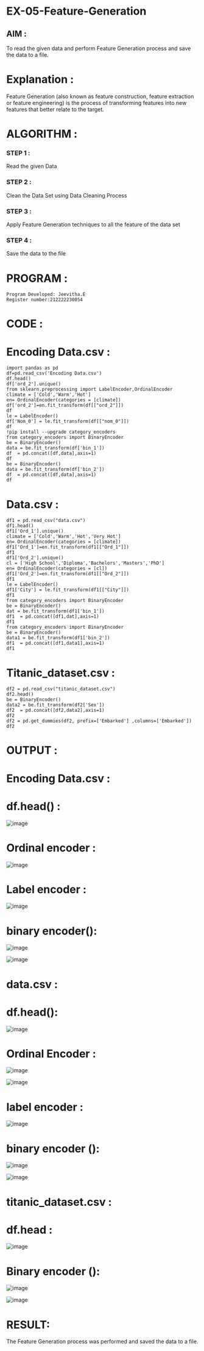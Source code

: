 # EX-05-Feature-Generation


## AIM :
To read the given data and perform Feature Generation process and save the data to a file. 

# Explanation :
Feature Generation (also known as feature construction, feature extraction or feature engineering) is the process of transforming features into new features that better relate to the target.
 

# ALGORITHM :
### STEP 1 :
Read the given Data
### STEP 2 :
Clean the Data Set using Data Cleaning Process
### STEP 3 :
Apply Feature Generation techniques to all the feature of the data set
### STEP 4 :
Save the data to the file


# PROGRAM :
```
Program Developed: Jeevitha.E
Register number:212222230054
```
# CODE :
# Encoding Data.csv :
```
import pandas as pd
df=pd.read_csv('Encoding Data.csv')
df.head()
df['ord_2'].unique()
from sklearn.preprocessing import LabelEncoder,OrdinalEncoder
climate = ['Cold','Warm','Hot']
en= OrdinalEncoder(categories = [climate])
df['ord_2']=en.fit_transform(df[["ord_2"]])
df
le = LabelEncoder()
df['Nom_0'] = le.fit_transform(df[["nom_0"]])
df
!pip install --upgrade category_encoders
from category_encoders import BinaryEncoder
be = BinaryEncoder()
data = be.fit_transform(df['bin_1'])
df  = pd.concat([df,data],axis=1)
df
be = BinaryEncoder()
data = be.fit_transform(df['bin_2'])
df  = pd.concat([df,data],axis=1)
df
```
# Data.csv :
```
df1 = pd.read_csv("data.csv")
df1.head()
df1['Ord_1'].unique()
climate = ['Cold','Warm','Hot','Very Hot']
en= OrdinalEncoder(categories = [climate])
df1['Ord_1']=en.fit_transform(df1[["Ord_1"]])
df1
df1['Ord_2'].unique()
cl = ['High School','Diploma','Bachelors','Masters','PhD']
en= OrdinalEncoder(categories = [cl])
df1['Ord_2']=en.fit_transform(df1[["Ord_2"]])
df1
le = LabelEncoder()
df1['City'] = le.fit_transform(df1[["City"]])
df1
from category_encoders import BinaryEncoder
be = BinaryEncoder()
dat = be.fit_transform(df1['bin_1'])
df1  = pd.concat([df1,dat],axis=1)
df1
from category_encoders import BinaryEncoder
be = BinaryEncoder()
data1 = be.fit_transform(df1['bin_2'])
df1  = pd.concat([df1,data1],axis=1)
df1
```
# Titanic_dataset.csv :
```
df2 = pd.read_csv("titanic_dataset.csv")
df2.head()
be = BinaryEncoder()
data2 = be.fit_transform(df2['Sex'])
df2  = pd.concat([df2,data2],axis=1)
df2
df2 = pd.get_dummies(df2, prefix=['Embarked'] ,columns=['Embarked'])
df2
```
# OUTPUT :
# Encoding Data.csv :
# df.head() :
![image](https://github.com/Jeevithaelumalai/EX-05-Feature-Generation/assets/118708245/f1d9f200-18d6-4a64-9c60-9b2e4fca0264)

# Ordinal encoder :

![image](https://github.com/Jeevithaelumalai/EX-05-Feature-Generation/assets/118708245/e7c5d245-e703-4854-a825-83a72efe1f9a)


# Label encoder :
![image](https://github.com/Jeevithaelumalai/EX-05-Feature-Generation/assets/118708245/95a104f1-3559-4fbb-89b0-b70c1db26508)

# binary encoder():
![image](https://github.com/Jeevithaelumalai/EX-05-Feature-Generation/assets/118708245/0519f4a3-8fa7-42d4-b856-c4efe4f223e9)

![image](https://github.com/Jeevithaelumalai/EX-05-Feature-Generation/assets/118708245/9180bebc-de0c-4b0a-b1e2-7ef083c3166b)

# data.csv :
# df.head():
![image](https://github.com/Jeevithaelumalai/EX-05-Feature-Generation/assets/118708245/4883cf5a-3a9e-4d29-9f00-3efa6a0dca64)

# Ordinal Encoder :
![image](https://github.com/Jeevithaelumalai/EX-05-Feature-Generation/assets/118708245/4c578bd4-7863-44c0-98ef-a83bfa9fff4e)

![image](https://github.com/Jeevithaelumalai/EX-05-Feature-Generation/assets/118708245/c04a28bf-0212-4cac-850b-6450d66a910a)

# label encoder :
![image](https://github.com/Jeevithaelumalai/EX-05-Feature-Generation/assets/118708245/6a03f7a1-a983-4a5b-b266-676cdc7d045e)

# binary encoder ():
![image](https://github.com/Jeevithaelumalai/EX-05-Feature-Generation/assets/118708245/d70f9b56-7a89-4722-8fee-df0e1ad2c5c3)

![image](https://github.com/Jeevithaelumalai/EX-05-Feature-Generation/assets/118708245/d4f04b97-8c60-4ee4-93dd-1a0cc4483ab9)

# titanic_dataset.csv :
# df.head :
![image](https://github.com/Jeevithaelumalai/EX-05-Feature-Generation/assets/118708245/80a958d3-6018-489f-b70a-05d71a70edf1)

# Binary encoder ():
![image](https://github.com/Jeevithaelumalai/EX-05-Feature-Generation/assets/118708245/0862fcde-40a4-49d3-a764-768782579ea4)

![image](https://github.com/Jeevithaelumalai/EX-05-Feature-Generation/assets/118708245/2d4a04da-d34a-4c3c-adbb-d2ba00170223)

# RESULT:
The Feature Generation process was performed and saved the data to a file.
